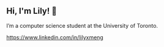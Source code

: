 <h2>Hi, I'm Lily! 👋</h2>

I’m a computer science student at the University of Toronto.

<!-- <h2>Additional Information</h2> -->
<p><a href="https://www.linkedin.com/in/lilyxmeng">https://www.linkedin.com/in/lilyxmeng</a>

<!--

[Lily's github stats](https://github-readme-stats.vercel.app/api?username=LilyxMeng)

-->

<!--
**LilyxMeng/LilyxMeng** is a ✨ *special* ✨ repository because its `README.md` (this file) appears on your GitHub profile.

Here are some ideas to get you started:

- 🔭 I’m currently working on ...
- 🌱 I’m currently learning ...
- 👯 I’m looking to collaborate on ...
- 🤔 I’m looking for help with ...
- 💬 Ask me about ...
- 📫 How to reach me: ...
- 😄 Pronouns: ...
- ⚡ Fun fact: ...
-->
